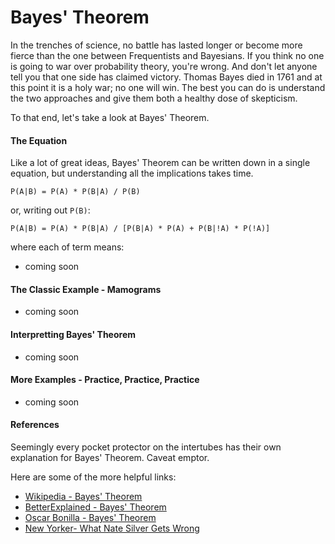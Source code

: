 # Bayes' Theorem

In the trenches of science, no battle has lasted longer or become more fierce than the one between Frequentists and Bayesians. If you think no one is going to war over probability theory, you're wrong. And don't let anyone tell you that one side has claimed victory. Thomas Bayes died in 1761 and at this point it is a holy war; no one will win. The best you can do is understand the two approaches and give them both a healthy dose of skepticism. 

To that end, let's take a look at Bayes' Theorem.

#### The Equation

Like a lot of great ideas, Bayes' Theorem can be written down in a single equation, but understanding all the implications takes time.

    P(A|B) = P(A) * P(B|A) / P(B)

or, writing out `P(B)`:

    P(A|B) = P(A) * P(B|A) / [P(B|A) * P(A) + P(B|!A) * P(!A)]

where each of term means:

 * coming soon

#### The Classic Example - Mamograms

 * coming soon

#### Interpretting Bayes' Theorem

 * coming soon

#### More Examples - Practice, Practice, Practice

 * coming soon

#### References

Seemingly every pocket protector on the intertubes has their own explanation for Bayes' Theorem. Caveat emptor.

Here are some of the more helpful links:

 * [Wikipedia - Bayes' Theorem](https://en.wikipedia.org/wiki/Bayes%27_theorem)
 * [BetterExplained - Bayes' Theorem](http://betterexplained.com/articles/an-intuitive-and-short-explanation-of-bayes-theorem/)
 * [Oscar Bonilla - Bayes' Theorem](https://oscarbonilla.com/2009/05/visualizing-bayes-theorem/)
 * [New Yorker- What Nate Silver Gets Wrong](http://www.newyorker.com/books/page-turner/what-nate-silver-gets-wrong)
